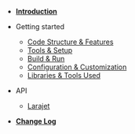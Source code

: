 <!-- docs/_sidebar.md -->
- [**Introduction**](readme.md)

- Getting started
  
  - [Code Structure & Features](code_structure_and_features.md)
  - [Tools & Setup](tools_and_setup.md)
  - [Build & Run](build_and_run.md)
  - [Configuration & Customization](configuration_and_customization.md)
  - [Libraries & Tools Used](libraries_tools_used.md)

- API
  - [Larajet](larajet.md)


- [**Change Log**](changelog.md)